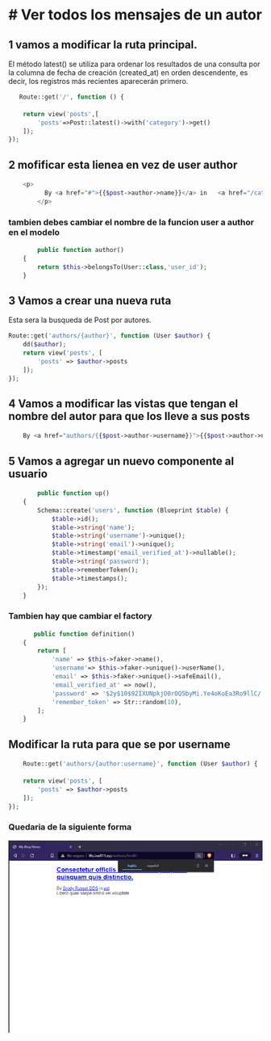 # # Ver todos los mensajes de un autor

## 1 vamos a modificar la ruta principal.
El método latest() se utiliza para ordenar los resultados de una consulta por la columna de fecha de creación (created_at) en orden descendente, es decir, los registros más recientes aparecerán primero.
```php
   Route::get('/', function () {
    
    return view('posts',[
        'posts'=>Post::latest()->with('category')->get()
    ]);
});
```

## 2 mofificar esta lienea en vez de user author
```php
    <p>
          By <a href="#">{{$post->author->name}}</a> in   <a href="/categories/{{$post->category->slug}}">{{$post->category->name}}</a>
        </p>
```
### tambien debes cambiar el nombre de la funcion user a author en el modelo

```php
        public function author()
    {
        return $this->belongsTo(User::class,'user_id');
    }      
```

## 3 Vamos a crear una nueva ruta 
Esta sera la busqueda de Post por autores.
```php
Route::get('authors/{author}', function (User $author) {
    dd($author);
    return view('posts', [
        'posts' => $author->posts
    ]);
});

```
## 4 Vamos a modificar las vistas que tengan el nombre del autor para que los lleve a sus posts
```php
    By <a href="authors/{{$post->author->username}}">{{$post->author->name}}</a> in   <a href="/categories/{{$post->category->slug}}">{{$post->category->name}}</a>
```
## 5 Vamos a agregar un nuevo componente al usuario
```php
        public function up()
    {
        Schema::create('users', function (Blueprint $table) {
            $table->id();
            $table->string('name');
            $table->string('username')->unique();
            $table->string('email')->unique();
            $table->timestamp('email_verified_at')->nullable();
            $table->string('password');
            $table->rememberToken();
            $table->timestamps();
        });
    }
```
### Tambien hay que cambiar el factory
```php
       public function definition()
    {
        return [
            'name' => $this->faker->name(),
            'username'=> $this->faker->unique()->userName(),
            'email' => $this->faker->unique()->safeEmail(),
            'email_verified_at' => now(),
            'password' => '$2y$10$92IXUNpkjO0rOQ5byMi.Ye4oKoEa3Ro9llC/.og/at2.uheWG/igi', // password
            'remember_token' => Str::random(10),
        ];
    }
```
## Modificar la ruta para que se por username
```php
    Route::get('authors/{author:username}', function (User $author) {
    
    return view('posts', [
        'posts' => $author->posts
    ]);
});
```

### Quedaria de la siguiente forma
![img](img/Taller%2029/web.png)